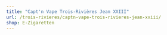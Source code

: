 ```yaml
---
title: "Capt'n Vape Trois-Rivières Jean XXIII"
url: /trois-rivieres/captn-vape-trois-rivieres-jean-xxiii/
shop: E-Zigaretten
---
```

